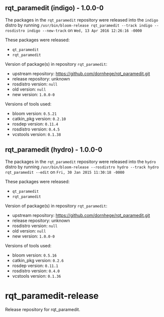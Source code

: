 ## rqt_paramedit (indigo) - 1.0.0-0

The packages in the `rqt_paramedit` repository were released into the `indigo` distro by running `/usr/bin/bloom-release rqt_paramedit --track indigo --rosdistro indigo --new-track` on `Wed, 13 Apr 2016 12:26:16 -0000`

These packages were released:
- `qt_paramedit`
- `rqt_paramedit`

Version of package(s) in repository `rqt_paramedit`:

- upstream repository: https://github.com/dornhege/rqt_paramedit.git
- release repository: unknown
- rosdistro version: `null`
- old version: `null`
- new version: `1.0.0-0`

Versions of tools used:

- bloom version: `0.5.21`
- catkin_pkg version: `0.2.10`
- rosdep version: `0.11.4`
- rosdistro version: `0.4.5`
- vcstools version: `0.1.38`


## rqt_paramedit (hydro) - 1.0.0-0

The packages in the `rqt_paramedit` repository were released into the `hydro` distro by running `/usr/bin/bloom-release --rosdistro hydro --track hydro rqt_paramedit --edit` on `Fri, 30 Jan 2015 11:30:18 -0000`

These packages were released:
- `qt_paramedit`
- `rqt_paramedit`

Version of package(s) in repository `rqt_paramedit`:
- upstream repository: https://github.com/dornhege/rqt_paramedit.git
- release repository: unknown
- rosdistro version: `null`
- old version: `null`
- new version: `1.0.0-0`

Versions of tools used:
- bloom version: `0.5.16`
- catkin_pkg version: `0.2.6`
- rosdep version: `0.11.1`
- rosdistro version: `0.4.0`
- vcstools version: `0.1.36`


# rqt_paramedit-release
Release repository for rqt_paramedit.
